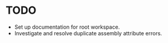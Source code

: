 # TODO
- Set up documentation for root workspace.
- Investigate and resolve duplicate assembly attribute errors.
